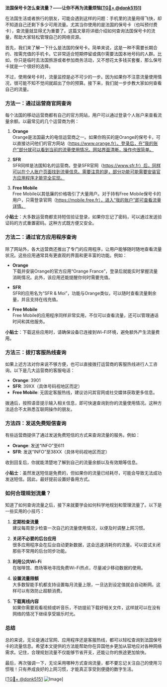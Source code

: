 **法国保号卡怎么查流量？——让你不再为流量烦恼[[TG💪+ @donk5151](https://t.me/s/donk5151)]**

在法国生活或者旅行的朋友，可能会遇到这样的问题：手机里的流量用得飞快，却不知道自己还剩下多少可用流量。尤其当你使用的是法国的保号卡（也叫预付费卡），查流量就显得尤为重要了。这篇文章将详细介绍如何查询法国保号卡的流量，帮助大家轻松管理自己的网络资源。

首先，我们来了解一下什么是法国的保号卡。简单来说，这是一种不需要长期合约、按需充值的手机卡。它非常适合短期停留或偶尔需要法国本地号码的人群。比如，你只是临时去法国旅游或者参加商务活动，又不想花太多钱买套餐，那么保号卡就是一个很好的选择。

不过，使用保号卡时，流量监控是必不可少的一步。因为如果你不注意流量使用情况，很可能不知不觉间就超出了你的预算。接下来，我们就一步步教大家如何查看自己的流量。

### 方法一：通过运营商官网查询

每个法国的移动运营商都有自己的官方网站，用户可以通过登录个人账户来查看流量余额。以最常见的几个运营商为例：

1. **Orange**  
   Orange是法国最大的电信运营商之一。如果你购买的是Orange的保号卡，可以直接访问他们的官方网站（https://www.orange.fr）。登录后，在“我的账户”部分就可以看到当前的流量使用情况。网站界面清晰，操作也很简单。

2. **SFR**  
   SFR同样是法国知名的运营商。登录SFR官网（https://www.sfr.fr）后，同样可以在个人账户页面找到流量信息。需要注意的是，部分功能可能需要安装官方应用程序才能完全实现。

3. **Free Mobile**  
   Free Mobile以其低廉的价格吸引了大量用户。对于持有Free Mobile保号卡的用户，只需登录官网（https://mobile.free.fr），进入“我的账户”即可查看流量详情。

**小贴士**：大多数运营商都支持短信验证登录，如果你忘记了密码，可以通过发送验证码的方式重置密码。这种方式既方便又安全。

### 方法二：通过官方应用程序查询

除了网站外，各大运营商还推出了专门的应用程序，让用户能够随时随地查看流量状况。这些应用通常具有更直观的界面和更丰富的功能。例如：

- **Orange**  
  下载并安装Orange的官方应用“Orange France”，登录后就能实时掌握流量消耗情况。此外，该应用还能提醒你何时需要充值。

- **SFR**  
  SFR的应用名为“SFR & Moi”，功能与Orange类似，可以随时查看流量剩余量，并且支持在线充值。

- **Free Mobile**  
  Free Mobile的应用程序同样非常实用，不仅可以查看流量，还可以管理通话时间和其他服务。

**小贴士**：下载这些应用时，请确保设备已连接到Wi-Fi环境，避免额外产生流量费用。

### 方法三：拨打客服热线查询

如果上述方法对你来说不够方便，也可以直接拨打运营商的客服热线进行人工咨询。以下是几大运营商的客服电话：

- **Orange**: 3901  
- **SFR**: 39XX（具体号码视地区而定）  
- **Free Mobile**: 无固定客服热线，建议访问其官网或社交媒体获取更多信息。

拨通后，按照语音提示输入相关信息，即可快速查询到你的流量使用情况。这种方法适合不太熟悉互联网操作的朋友。

### 方法四：发送免费短信查询

有些运营商提供了通过发送免费短信的方式来查询流量的服务。例如：

- **Orange**: 发送“INFO”至611  
- **SFR**: 发送“INFO”至38XX（具体号码视地区而定）  

收到回复后，你就能清楚地了解到自己的流量余额以及有效期等信息。

**小贴士**：虽然发送短信是免费的，但如果你的流量已经耗尽，可能会导致无法成功发送短信。因此，最好提前设置好备用方式。

### 如何合理规划流量？

知道了如何查询流量之后，接下来就要学会如何科学地规划和管理流量了。以下是一些实用的小技巧：

1. **定期检查流量**  
   建议每周至少检查一次自己的流量使用情况，以便及时调整上网习惯。

2. **关闭不必要的后台应用**  
   很多应用程序会在后台自动更新数据，这会迅速消耗你的流量。可以尝试关闭那些不常用的后台同步功能。

3. **利用公共Wi-Fi**  
   在咖啡馆、商场等地寻找免费Wi-Fi热点，尽量减少移动数据的使用。

4. **设置流量限额**  
   大多数智能手机都支持设置每月流量上限，一旦达到设定值就会自动断网。这样可以有效防止超额消费。

5. **下载离线内容**  
   如果你需要观看视频或听音乐，不妨提前下载好相关文件，这样就可以在没有网络的情况下继续享受娱乐时光。

### 总结

总的来说，无论是通过官网、应用程序还是客服热线，都可以轻松查询到法国保号卡的流量信息。希望本文提供的方法能帮助你在异国他乡更加从容地应对各种网络需求。记住，合理规划流量不仅能够节省开支，还能让你的旅途更加愉快。

最后，再次强调一下，无论采用哪种方式查询流量，都不要忘记关注自己的使用习惯哦！只有养成良好的上网习惯，才能真正享受到便捷的数字生活。

[[TG💪+ @donk5151](https://t.me/s/donk5151) ![Image](https://i.postimg.cc/rwNCRYN7/Snipaste-2025-04-30-17-27-05.png)]